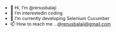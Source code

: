 - 👋 Hi, I’m @renusbalaji
- 👀 I’m interestedin coding
- 🌱 I’m currently developing Selenium Cucumber 
- 📫 How to reach me ...@renusbalaji@gmail.com

<!---
renusbalaji/renusbalaji is a ✨ special ✨ repository because its `README.md` (this file) appears on your GitHub profile.
You can click the Preview link to take a look at your changes.
--->
